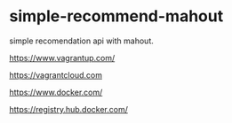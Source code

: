 # simple-recommend-mahout
simple recomendation api with mahout.

https://www.vagrantup.com/

https://vagrantcloud.com

https://www.docker.com/

https://registry.hub.docker.com/

